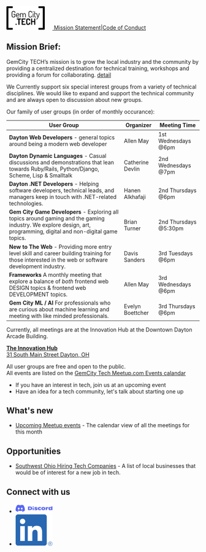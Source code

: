<div id="menu">
<img src="GCTSquareWhiteForeground.png" alt="GemCity TECH logo" style="width: 100px; margin-right: 20px;" /><a href="./MissionStatement"> Mission Statement</a>|<a href="./CodeOfConduct">Code of Conduct</a>
</div>

## Mission Brief: 
GemCity TECH’s mission is to grow the local industry and the community by providing a centralized destination for technical training, workshops and providing a forum for collaborating.
[detail](./MissionStatement)

We Currently support six special interest groups from a variety of technical disciplines. We would like to expand and support the technical community and are always open to discussion about new groups.

Our family of user groups (in order of monthly occurance):

User Group | Organizer | Meeting Time 
--- | --- | ---
**Dayton Web Developers** - general topics around being a modern web developer | Allen May | 1st Wednesdays @6pm
**Dayton Dynamic Languages** - Casual discussions and demonstrations that lean towards Ruby/Rails, Python/Django, Scheme, Lisp & Smalltalk | Catherine Devlin | 2nd Wednesdays @7pm
**Dayton .NET Developers** - Helping software developers, technical leads, and managers keep in touch with .NET-related technologies. | Hanen Alkhafaji | 2nd Thursdays @6pm
**Gem City Game Developers** - Exploring all topics around gaming and the gaming industry. We explore design, art, programming, digital and non-digital game topics. | Brian Turner | 2nd Thursdays @5:30pm
**New to The Web** - Providing more entry level skill and career building training for those interested in the web or software development industry. | Davis Sanders | 3rd Tuesdays @6pm 
**Frameworks** A monthly meeting that explore a balance of _both_ frontend web DESIGN topics & frontend web DEVELOPMENT topics. | Allen May | 3rd Wednesdays @6pm
**Gem City ML / AI** For professionals who are curious about machine learning and meeting with like minded professionals. | Evelyn Boettcher | 3rd Thursdays @6pm

Currently, all meetings are at the Innovation Hub at the Downtown Dayton Arcade Building.  

[**The Innovation Hub**  
31 South Main Street  Dayton, OH](https://www.google.com/maps/place/31+S+Main+St,+Dayton,+OH+45402/@39.758539,-84.192227,17z/data=!3m1!4b1!4m5!3m4!1s0x88408153e7e708e5:0x14440aead56abdc0!8m2!3d39.758539!4d-84.192227)

All user groups are free and open to the public.  
All events are listed on the [GemCity Tech Meetup.com Events calandar](https://www.meetup.com/gem-city-tech/events/calendar/)
- If you have an interest in tech, join us at an upcoming event  
- Have an idea for a tech community, let's talk about starting one up 

## What's new
  - [Upcoming Meetup events](https://www.meetup.com/gem-city-tech/events/calendar/) - The calendar view of all the meetings for this month

## Opportunities
  - [Southwest Ohio Hiring Tech Companies](https://docs.google.com/document/d/1LrXH8y7deTrxpOxs2pGrwvXUVVNNvMtSPJqStEllQNE/edit) - A list of local businesses that would be of interest for a new job in tech.

## Connect with us

  - [<img src="Discord-Logo+Wordmark-Color.png" alt="GemCity TECH logo" style="width: 10vw; margin-right: 20px;" />](https://discord.gg/tseSTARJas)
  - <img src="LI-In-Bug.png" alt="GemCity TECH logo" style="width: 10vw; margin-right: 20px;" />
